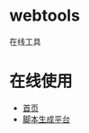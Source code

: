 # webtools
在线工具
# 在线使用
- [首页](https://duduodudu.github.io/webtools/)  
- [脚本生成平台](https://duduodudu.github.io/webtools/isc_scripts_generator/pages/)  

